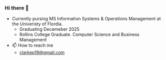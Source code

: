 ### Hi there 👋

* Currently pursing MS Information Systems & Operations Management at the Univeristy of Flordia.
   * Graduating Decemeber 2025
   * Rollins College Graduate. Computer Science and Business Management
* 📫 How to reach me
   * [clarkep19@gmail.com](mailto:clarkep19@gmail.com)


<!--
**PhilipClarke1/PhilipClarke1** is a ✨ _special_ ✨ repository because its `README.md` (this file) appears on your GitHub profile.

Here are some ideas to get you started:

- 🔭 I’m currently working on ...
- 🌱 I’m currently learning ...
- 👯 I’m looking to collaborate on ...
- 🤔 I’m looking for help with ...
- 💬 Ask me about ...
- 📫 How to reach me: ...
- 😄 Pronouns: ...
- ⚡ Fun fact: ...
-->
